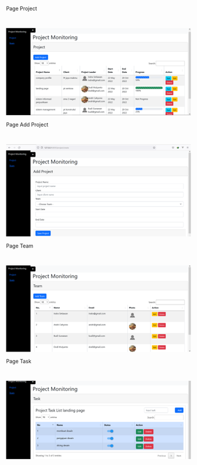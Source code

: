 <p>Page Project</p><br>
<p align="center"><img src="Project.png"></p>

<p>Page Add Project</p><br>
<p align="center"><img src="Project1.png"></p>

<p>Page Team</p><br>
<p align="center"><img src="Team.png"></p>

<p>Page Task</p><br>
<p align="center"><img src="Task.png"></p>
